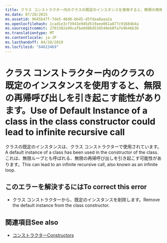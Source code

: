 ```yaml
---
title: クラス コンストラクター内のクラスの既定のインスタンスを使用すると、無限の再帰呼び出しを引き起こす能性があります。
ms.date: 07/20/2015
ms.assetid: 9645b47f-7de5-46d0-bb45-d5fdaa8aaa2a
ms.openlocfilehash: 1cad1e3cf3943e945d519aee061a877c91684b4a
ms.sourcegitcommit: 2701302a99cafbe0d86d53d540eb0fa7e9b46b36
ms.translationtype: MT
ms.contentlocale: ja-JP
ms.lasthandoff: 04/28/2019
ms.locfileid: "64623469"
---
```

# <a name="use-of-default-instance-of-a-class-in-the-class-constructor-could-lead-to-infinite-recursive-call"></a><span data-ttu-id="fc94b-102">クラス コンストラクター内のクラスの既定のインスタンスを使用すると、無限の再帰呼び出しを引き起こす能性があります。</span><span class="sxs-lookup"><span data-stu-id="fc94b-102">Use of Default Instance of a class in the class constructor could lead to infinite recursive call</span></span>
<span data-ttu-id="fc94b-103">クラスの既定のインスタンスは、クラス コンストラクターで使用されています。</span><span class="sxs-lookup"><span data-stu-id="fc94b-103">A default instance of a class has been used in the constructor of the class.</span></span> <span data-ttu-id="fc94b-104">これは、無限ループとも呼ばれる、無限の再帰呼び出しを引き起こす可能性があります。</span><span class="sxs-lookup"><span data-stu-id="fc94b-104">This can lead to an infinite recursive call, also known as an infinite loop.</span></span>  
  
## <a name="to-correct-this-error"></a><span data-ttu-id="fc94b-105">このエラーを解決するには</span><span class="sxs-lookup"><span data-stu-id="fc94b-105">To correct this error</span></span>  
  
- <span data-ttu-id="fc94b-106">クラス コンストラクターから、既定のインスタンスを削除します。</span><span class="sxs-lookup"><span data-stu-id="fc94b-106">Remove the default instance from the class constructor.</span></span>  
  
## <a name="see-also"></a><span data-ttu-id="fc94b-107">関連項目</span><span class="sxs-lookup"><span data-stu-id="fc94b-107">See also</span></span>

- [<span data-ttu-id="fc94b-108">コンストラクター</span><span class="sxs-lookup"><span data-stu-id="fc94b-108">Constructors</span></span>](~/docs/visual-basic/programming-guide/concepts/object-oriented-programming.md#constructors)

